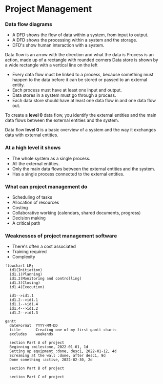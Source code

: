 # Project Management

### Data flow diagrams
* A DFD shows the flow of data within a system, from input to output.
* A DFD shows the processing within a system and the storage.
* DFD's show human interaction with a system.

Data flow is an arrow with the direction and what the data is
Process is an action, made up of a rectangle with rounded corners
Data store is shown by a wide rectangle with a vertical line on the left

* Every data flow must be linked to a process, because something must happen to 
  the data before it can be stored or passed to an external entity.
* Each process must have at least one input and output.
* Data stores in a system must go through a process.
* Each data store should have at least one data flow in and one data flow out.

To create a **level 0** data flow, you identify the external entities and the
main data flows between the external entities and the system.

Data flow **level 0** is a basic overview of a system and the way it exchanges
data with external entities.

### At a high level it shows
* The whole system as a single process.
* All the external entities.
* Only the main data flows between the external entities and the system.
* Has a single process connected to the external entities.

### What can project management do
* Scheduling of tasks
* Allocation of resources
* Costing
* Collaborative working (calendars, shared documents, progress)
* Decision making
* A critical path

### Weaknesses of project management software
* There's often a cost associated
* Training required
* Complexity

```mermaid
flowchart LR;
  id1(Initiation)
  id1.1(Planning)
  id1.2(Monitoring and controlling)
  id1.3(Closing)
  id1.4(Execution)

  id1-->id1.1
  id1.2-->id1.1
  id1.1-->id1.4
  id1.4-->id1.2
  id1.2-->id1.3
```

```mermaid
gantt
  dateFormat  YYYY-MM-DD
  title       Creating one of my first gantt charts
  excludes    weekends

  section Part A of project
  Beginning :milestone, 2022-01-01, 1d
  Setting up equipment :done, desc1, 2022-01-12, 4d
  Screaming at the wall :done, after desc1, 8d
  Done something :active, 2022-02-30, 2d

  section Part B of project

  section Part C of project
```
